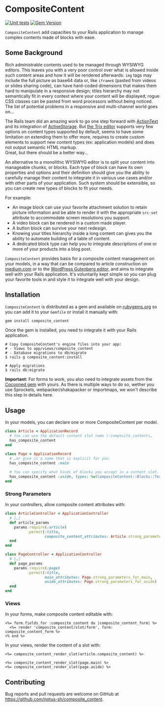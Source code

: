 # CompositeContent

[![Unit tests](https://github.com/notus-sh/composite_content/actions/workflows/unit-tests.yml/badge.svg?branch=main)](https://github.com/notus-sh/composite_content/actions/workflows/unit-tests.yml)
[![Gem Version](https://badge.fury.io/rb/composite_content.svg)](https://badge.fury.io/rb/composite_content)

`CompositeContent` add capacities to your Rails application to manage complex contents made of blocks with ease.

## Some Background

Rich administrable contents used to be managed through WYSIWYG editors. This leaves you with a very poor control over what is allowed inside such content areas and how it will be rendered afterwards: `img` tags may include the full picture as base64 data or, like `iframe`s (pasted from videos or slides sharing code), can have hard-coded dimensions that makes them hard to manipulate in a responsive design; titles hierarchy may not semantically fit in every context where your content will be displayed; rogue CSS classes can be pasted from word processors without being noticed.  
The list of potential problems in a responsive and multi-channel world goes on…

The Rails team did an amazing work to go one step forward with [ActionText](https://github.com/rails/rails/tree/main/actiontext) and its integration of [ActiveStorage](https://github.com/rails/rails/tree/main/activestorage). But [the Trix editor](https://trix-editor.org/) supports very few options on content types supported by default, seems to have some limitation on extending them to offer more, requires to create custom elements to support new content types (ex: application models) and does not output semantic HTML markup.  
Great, but there should be a better way…

An alternative to a monolithic WYSIWYG editor is to split your content into manageable chunks, or blocks. Each type of block can have its own properties and options and their definition should give you the ability to carefully manage their content to integrate it in various use cases and/or with other parts of your application. Such system should be extensible, so you can create new types of blocks to fit your needs.

For example:

- An image block can use your favorite attachment solution to retain picture information and be able to render it with the appropriate `src-set` attribute to accommodate screen resolutions you support.
- A video block can be rendered in a custom made player.
- A button block can survive your next redesign.
- Knowing your titles hierarchy inside a long content can gives you the ability to automate building of a table of content.
- A dedicated block type can help you to integrate descriptions of one or more of your products into a blog post.

`CompositeContent` provides basis for a composite content management on your models, in a way that can be compared to article construction on [medium.com](https://medium.com) or to the [WordPress Gutenberg editor](https://wordpress.org/gutenberg/), and aims to integrate well with your Rails application. It's voluntarily kept simple so you can plug your favorite tools in and style it to integrate well with your design.

## Installation

`CompositeContent` is distributed as a gem and available on [rubygems.org](https://rubygems.org/gems/composite_content) so you can add it to your `Gemfile` or install it manually with:

```ruby
gem install composite_content
```

Once the gem is installed, you need to integrate it with your Rails application.

```shell
# Copy CompositeContent's engine files into your app:
# - Views to app/views/composite_content
# - Database migrations to db/migrate
$ rails g composite_content:install

# Apply migrations
$ rails db:migrate 
```

**Important:** For forms to work, you also need to integrate assets from the [Cocooned gem](https://github.com/notus-sh/cocooned) with yours. As there is multiple ways to do so, wether you use Sprockets, webpacker/shakapacker or importmaps, we won't describe this step in details here.

## Usage

In your models, you can declare one or more CompositeContent per model.

```ruby
class Article < ApplicationRecord
  # You can use the default content slot name (:composite_content)…
  has_composite_content
end

class Page < ApplicationRecord
  # …or give it a name that is explicit for you.
  has_composite_content :main
  
  # You can specify what kinds of blocks you accept in a content slot.
  has_composite_content :aside, types: %w(CompositeContent::Blocks::Text)
end
```

### Strong Parameters

In your controllers, allow composite content attributes with:

```ruby
class ArticleController < ApplicationController
  # […]
  def article_params
    params.require(:article)
          .permit(:title,
                  composite_content_attributes: Article.strong_parameters_for_composite_content)
  end
end

class PageController < ApplicationController
  # […]
  def page_params
    params.require(:page)
          .permit(:title,
                  main_attributes: Page.strong_parameters_for_main,
                  aside_attributes: Page.strong_parameters_for_aside)
  end
end
```

### Views

In your forms, make composite content editable with:

```erbruby
<%= form.fields_for :composite_content do |composite_content_form| %>
  <%= render 'composite_content/slot/form', form: composite_content_form %>
<% end %>
```

In your views, render the content of a slot with:

```erbruby
<%= composite_content_render_slot(article.composite_content) %>

<%= composite_content_render_slot(page.main) %>
<%= composite_content_render_slot(page.aside) %>
```

## Contributing

Bug reports and pull requests are welcome on GitHub at <https://github.com/notus-sh/composite_content>.
